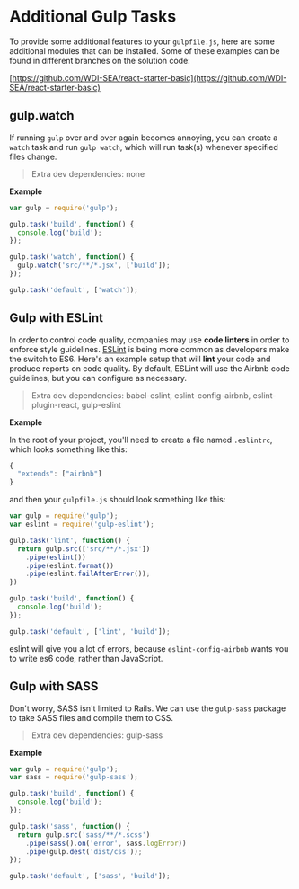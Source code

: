 # Additional Gulp Tasks

To provide some additional features to your `gulpfile.js`, here are some additional modules that can be installed. Some of these examples can be found in different branches on the solution code:

[https://github.com/WDI-SEA/react-starter-basic](https://github.com/WDI-SEA/react-starter-basic)

## gulp.watch

If running `gulp` over and over again becomes annoying, you can create a `watch` task and run `gulp watch`, which will run task\(s\) whenever specified files change.

> Extra dev dependencies: none

**Example**

```javascript
var gulp = require('gulp');

gulp.task('build', function() {
  console.log('build');
});

gulp.task('watch', function() {
  gulp.watch('src/**/*.jsx', ['build']);
});

gulp.task('default', ['watch']);
```

## Gulp with ESLint

In order to control code quality, companies may use **code linters** in order to enforce style guidelines. [ESLint](http://eslint.org/) is being more common as developers make the switch to ES6. Here's an example setup that will **lint** your code and produce reports on code quality. By default, ESLint will use the Airbnb code guidelines, but you can configure as necessary.

> Extra dev dependencies: babel-eslint, eslint-config-airbnb, eslint-plugin-react, gulp-eslint

**Example**

In the root of your project, you'll need to create a file named `.eslintrc`, which looks something like this:

```javascript
{
  "extends": ["airbnb"]
}
```

and then your `gulpfile.js` should look something like this:

```javascript
var gulp = require('gulp');
var eslint = require('gulp-eslint');

gulp.task('lint', function() {
  return gulp.src(['src/**/*.jsx'])
    .pipe(eslint())
    .pipe(eslint.format())
    .pipe(eslint.failAfterError());
})

gulp.task('build', function() {
  console.log('build');
});

gulp.task('default', ['lint', 'build']);
```

eslint will give you a lot of errors, because `eslint-config-airbnb` wants you to write es6 code, rather than JavaScript.

## Gulp with SASS

Don't worry, SASS isn't limited to Rails. We can use the `gulp-sass` package to take SASS files and compile them to CSS.

> Extra dev dependencies: gulp-sass

**Example**

```javascript
var gulp = require('gulp');
var sass = require('gulp-sass');

gulp.task('build', function() {
  console.log('build');
});

gulp.task('sass', function() {
  return gulp.src('sass/**/*.scss')
    .pipe(sass().on('error', sass.logError))
    .pipe(gulp.dest('dist/css'));
});

gulp.task('default', ['sass', 'build']);
```

